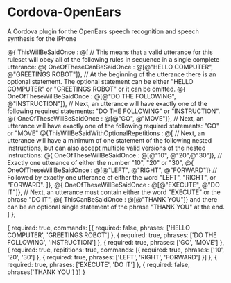 # Cordova-OpenEars
A Cordova plugin for the OpenEars speech recognition and speech synthesis for the iPhone





 @{
     ThisWillBeSaidOnce : @[ // This means that a valid utterance for this ruleset will obey all of the following rules in sequence in a single complete utterance:
         @{ OneOfTheseCanBeSaidOnce : @[@"HELLO COMPUTER", @"GREETINGS ROBOT"]}, // At the beginning of the utterance there is an optional statement. The optional statement can be either "HELLO COMPUTER" or "GREETINGS ROBOT" or it can be omitted.
         @{ OneOfTheseWillBeSaidOnce : @[@"DO THE FOLLOWING", @"INSTRUCTION"]}, // Next, an utterance will have exactly one of the following required statements: "DO THE FOLLOWING" or "INSTRUCTION".
         @{ OneOfTheseWillBeSaidOnce : @[@"GO", @"MOVE"]}, // Next, an utterance will have exactly one of the following required statements: "GO" or "MOVE"
         @{ThisWillBeSaidWithOptionalRepetitions : @[ // Next, an utterance will have a minimum of one statement of the following nested instructions, but can also accept multiple valid versions of the nested instructions:
             @{ OneOfTheseWillBeSaidOnce : @[@"10", @"20",@"30"]}, // Exactly one utterance of either the number "10", "20" or "30",
             @{ OneOfTheseWillBeSaidOnce : @[@"LEFT", @"RIGHT", @"FORWARD"]} // Followed by exactly one utterance of either the word "LEFT", "RIGHT", or "FORWARD".
         ]},
         @{ OneOfTheseWillBeSaidOnce : @[@"EXECUTE", @"DO IT"]}, // Next, an utterance must contain either the word "EXECUTE" or the phrase "DO IT",
         @{ ThisCanBeSaidOnce : @[@"THANK YOU"]} and there can be an optional single statement of the phrase "THANK YOU" at the end.
     ]
 };



 {
    required: true,
    commands: [{
        required: false,
        phrases: ['HELLO COMPUTER', 'GREETINGS ROBOT']
    }, {
        required: true,
        phrases: ['DO THE FOLLOWING', 'INSTRUCTION']
    }, {
        required: true,
        phrases: ['GO', 'MOVE']
    }, {
        required: true,
        repititions: true,
        commands: [{
            required: true,
            phrases: ['10', '20', '30']
        }, {
            required: true,
            phrases: ['LEFT', 'RIGHT', 'FORWARD']
        }]
    }, {
        required: true,
        phrases: ['EXECUTE', 'DO IT']
    }, {
        required: false,
        phrases['THANK YOU']
    }]
 }


